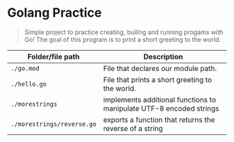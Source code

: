 # Golang Practice

> Simple project to practice creating, builing and running progams with Go!
> The goal of this program is to print a short greeting to the world.

| Folder/file path | Description                                                      |
| ---------------- | ---------------------------------------------------------------- |
| `./go.mod`      | File that declares our module path.                               |
| `./hello.go`    | File that prints a short greeting to the world. |
| `./morestrings` | implements additional functions to manipulate UTF-8 encoded strings|
| `./morestrings/reverse.go` | exports a function that returns the reverse of a string |
